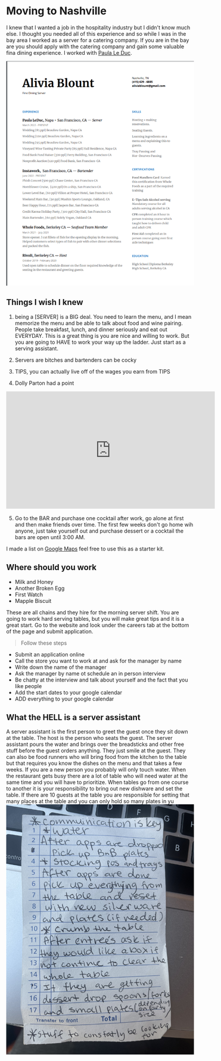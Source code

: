 # Moving to Nashville

I knew that I wanted a job in the hospitality industry but I didn't know much else. I thought you needed all of this experience and so while I was in the bay area I worked as a server for a catering company.
If you are in the bay are you should apply with the catering company and gain some valuable fina dining experience. I worked with [Paula Le Duc](https://www.paulaleduc.com/careers).

![Server Resume](/images/Screen%20Shot%202023-03-14%20at%204.16.48%20PM.png)

## Things I wish I knew

1. being a [SERVER] is a BIG deal. You need to learn the menu, and I mean memorize the menu and be able to talk about food and wine pairing. People take breakfast, lunch, and dinner seriously and eat out EVERYDAY. This is a great thing is you are nice and willing to work. But you are going to HAVE to work your way up the ladder. Just start as a serving assistant.

2. Servers are bitches and bartenders can be cocky

3. TIPS, you can actually live off of the wages you earn from TIPS

4. Dolly Parton had a point

<iframe width="560" height="315" src="https://www.youtube.com/embed/UbxUSsFXYo4" title="YouTube video player" frameborder="0" allow="accelerometer; autoplay; clipboard-write; encrypted-media; gyroscope; picture-in-picture; web-share" allowfullscreen></iframe>

5. Go to the BAR and purchase one cocktail after work, go alone at first and then make friends over time. The first few weeks don't go home wih anyone, just take yourself out and purchase dessert or a cocktail the bars are open until 3:00 AM.

I made a list on [Google Maps](https://goo.gl/maps/v1nRHzFoC7zN5u4u9) feel free to use this as a starter kit.

## Where should you work

- Milk and Honey
- Another Broken Egg
- First Watch
- Mapple Biscuit

These are all chains and they hire for the morning server shift. You are going to work hard serving tables, but you will make great tips and it is a great start. Go to the website and look under the careers tab at the bottom of the page and submit application.

> Follow these steps
  - Submit an application online
  - Call the store you want to work at and ask for the manager by name
  - Write down the name of the manager
  - Ask the manager by name ot schedule an in person interview
  - Be chatty at the interview and talk about yourself and the fact that you like people
  - Add the start dates to your google calendar
  - ADD everything to your google calendar

## What the HELL is a server assistant
A server assistant is the first person to greet the guest once they sit down at the table. The host is the person who seats the guest. The server assistant pours the water and brings over the breadsticks and other free stuff before the guest orders anything. They just smile at the guest. They can also be food runners who will bring food from the kitchen to the table but that requires you know the dishes on the menu and that takes a few weeks. If you are a new person you probably will only touch water. When the restaurant gets busy there are a lot of table who will need water at the same time and you will have to prioritize. When tables go from one course to another it is your responsibility to bring out new dishware and set the table. If there are 10 guests at the table you are responsible for setting that many places at the table and you can only hold so many plates in yu
![](/images/serverassistant.jpg)

